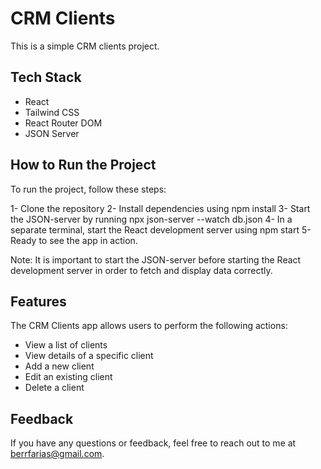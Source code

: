 # CRM Clients

This is a simple CRM clients project.

## Tech Stack

- React
- Tailwind CSS
- React Router DOM
- JSON Server

## How to Run the Project

To run the project, follow these steps:

1- Clone the repository
2- Install dependencies using npm install
3- Start the JSON-server by running npx json-server --watch db.json
4- In a separate terminal, start the React development server using npm start
5- Ready to see the app in action.

Note: It is important to start the JSON-server before starting the React development server in order to fetch and display data correctly.

## Features

The CRM Clients app allows users to perform the following actions:

- View a list of clients
- View details of a specific client
- Add a new client
- Edit an existing client
- Delete a client

## Feedback

 If you have any questions or feedback, feel free to reach out to me at berrfarias@gmail.com.
